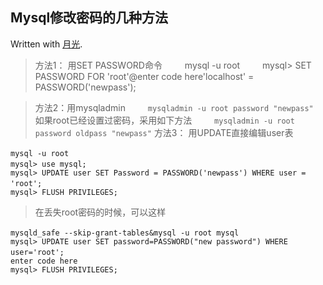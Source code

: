 ## Mysql修改密码的几种方法


Written with [月光](https://stackedit.io/).


> 方法1： 用SET PASSWORD命令 　　 
mysql -u root 　　
mysql> SET PASSWORD FOR 'root'@enter code here'localhost' = PASSWORD('newpass');

> 方法2：用mysqladmin 　　
> `mysqladmin -u root password "newpass"` 　
> 　如果root已经设置过密码，采用如下方法 　　
> `mysqladmin -u root password oldpass "newpass"`
>  方法3： 用UPDATE直接编辑user表 　　

    mysql -u root 　　
    mysql> use mysql; 　　
    mysql> UPDATE user SET Password = PASSWORD('newpass') WHERE user = 'root'; 　　
    mysql> FLUSH PRIVILEGES; 

>  在丢失root密码的时候，可以这样 　　

    mysqld_safe --skip-grant-tables&mysql -u root mysql 　　
    mysql> UPDATE user SET password=PASSWORD("new password") WHERE user='root'; 　　
    enter code here
    mysql> FLUSH PRIVILEGES;


<!--stackedit_data:
eyJoaXN0b3J5IjpbLTU1NzU4Nzk5MV19
-->
